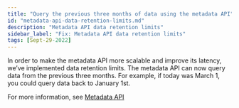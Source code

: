 ```yaml
---
title: "Query the previous three months of data using the metadata API"
id: "metadata-api-data-retention-limits.md"
description: "Metadata API data retention limits"
sidebar_label: "Fix: Metadata API data retention limits"
tags: [Sept-29-2022]
---
```


In order to make the metadata API more scalable and improve its latency, we’ve implemented data retention limits. The metadata API can now query data from the previous three months. For example, if today was March 1, you could query data back to January 1st.

For more information, see [Metadata API](/docs/dbt-cloud/dbt-cloud-api/metadata/metadata-overview)
